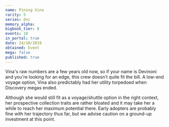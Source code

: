 ```yaml
---
name: Pining Vina
rarity: 5
series: dsc
memory_alpha:
bigbook_tier: 8
events: 18
in_portal: true
date: 24/10/2019
obtained: Event
mega: false
published: true
---
```


Vina's raw numbers are a few years old now, so if your name is Devinoni and you're looking for an edge, this crew doesn't quite fit the bill. A low-end voyage option, Vina also predictably had her utility torpedoed when Discovery megas ended.

Although she would still fit as a voyage/shuttle option in the right context, her prospective collection traits are rather bloated and it may take her a while to reach her maximum potential there. Early adopters are probably fine with her trajectory thus far, but we advise caution on a ground-up investment at this point.

